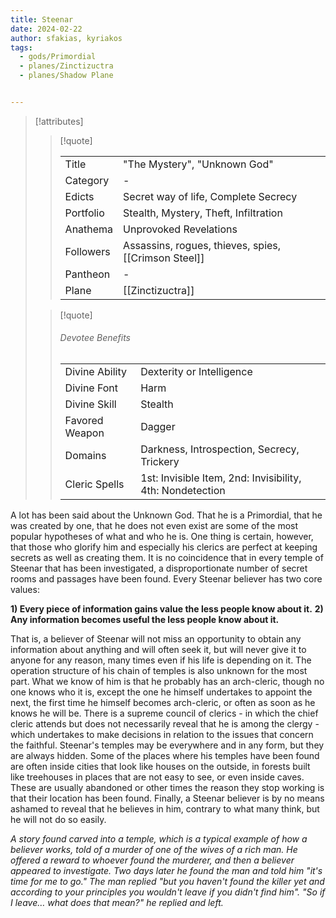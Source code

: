 ```yaml
---
title: Steenar
date: 2024-02-22
author: sfakias, kyriakos
tags:
  - gods/Primordial
  - planes/Zinctizuctra
  - planes/Shadow Plane


---
```

> [!attributes]
> 
> > [!quote]
> >
> > | | |
> > | --- | --- |
> > | Title | "The Mystery", "Unknown God" |
> > | Category | - |
> > | Edicts | Secret way of life, Complete Secrecy |
> > | Portfolio | Stealth, Mystery, Theft, Infiltration |
> > | Anathema | Unprovoked Revelations |
> > | Followers | Assassins, rogues, thieves, spies, [[Crimson Steel]] |
> > | Pantheon | - |
> > | Plane | [[Zinctizuctra]] |
>
> > [!quote]
> > 
> > ###### Devotee Benefits
> > | | |
> > | --- | --- |
> > | Divine Ability | Dexterity or Intelligence |
> > | Divine Font | Harm |
> > | Divine Skill | Stealth |
> > | Favored Weapon | Dagger |
> > | Domains | Darkness, Introspection, Secrecy, Trickery |
> > | Cleric Spells | 1st: Invisible Item, 2nd: Invisibility, 4th: Nondetection |

A lot has been said about the Unknown God. That he is a Primordial, that he was created by one, that he does not even exist are some of the most popular hypotheses of what and who he is. One thing is certain, however, that those who glorify him and especially his clerics are perfect at keeping secrets as well as creating them. It is no coincidence that in every temple of Steenar that has been investigated, a disproportionate number of secret rooms and passages have been found. Every Steenar believer has two core values:

**1) Every piece of information gains value the less people know about it.**
**2) Any information becomes useful the less people know about it.**

That is, a believer of Steenar will not miss an opportunity to obtain any information about anything and will often seek it, but will never give it to anyone for any reason, many times even if his life is depending on it. The operation structure of his chain of temples is also unknown for the most part. What we know of him is that he probably has an arch-cleric, though no one knows who it is, except the one he himself undertakes to appoint the next, the first time he himself becomes arch-cleric, or often as soon as he knows he will be. There is a supreme council of clerics - in which the chief cleric attends but does not necessarily reveal that he is among the clergy - which undertakes to make decisions in relation to the issues that concern the faithful. Steenar's temples may be everywhere and in any form, but they are always hidden. Some of the places where his temples have been found are often inside cities that look like houses on the outside, in forests built like treehouses in places that are not easy to see, or even inside caves. These are usually abandoned or other times the reason they stop working is that their location has been found. Finally, a Steenar believer is by no means ashamed to reveal that he believes in him, contrary to what many think, but he will not do so easily.

*A story found carved into a temple, which is a typical example of how a believer works, told of a murder of one of the wives of a rich man. He offered a reward to whoever found the murderer, and then a believer appeared to investigate. Two days later he found the man and told him "it's time for me to go." The man replied "but you haven't found the killer yet and according to your principles you wouldn't leave if you didn't find him". "So if I leave… what does that mean?" he replied and left.*